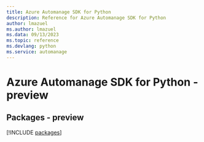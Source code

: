 ```yaml
---
title: Azure Automanage SDK for Python
description: Reference for Azure Automanage SDK for Python
author: lmazuel
ms.author: lmazuel
ms.data: 09/13/2023
ms.topic: reference
ms.devlang: python
ms.service: automanage
---
```

# Azure Automanage SDK for Python - preview
## Packages - preview
[!INCLUDE [packages](automanage-index.md)]